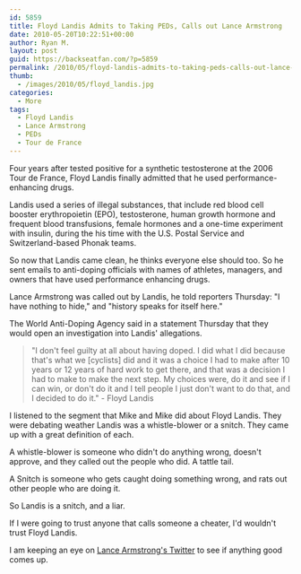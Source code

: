 ```yaml
---
id: 5859
title: Floyd Landis Admits to Taking PEDs, Calls out Lance Armstrong
date: 2010-05-20T10:22:51+00:00
author: Ryan M.
layout: post
guid: https://backseatfan.com/?p=5859
permalink: /2010/05/floyd-landis-admits-to-taking-peds-calls-out-lance-armstrong/
thumb:
  - /images/2010/05/floyd_landis.jpg
categories:
  - More
tags:
  - Floyd Landis
  - Lance Armstrong
  - PEDs
  - Tour de France
---
```


<div class="entry">
  <p>
    Four years after tested positive for a synthetic testosterone at the 2006 Tour de France, Floyd Landis finally admitted that he used performance-enhancing drugs.
  </p>

  <p>
    Landis used a series of illegal substances, that include red blood cell booster erythropoietin (EPO), testosterone, human growth hormone and frequent blood transfusions, female hormones and a one-time experiment with insulin, during the his time with the U.S. Postal Service and Switzerland-based Phonak teams.
  </p>

  <p>
    So now that Landis came clean, he thinks everyone else should too. So he sent emails to anti-doping officials with names of athletes, managers, and owners that have used performance enhancing drugs.
  </p>

  <p>
    Lance Armstrong was called out by Landis, he told reporters Thursday: "I have nothing to hide," and "history speaks for itself here."
  </p>

  <p>
    The World Anti-Doping Agency said in a statement Thursday that they would open an investigation into Landis' allegations.
  </p>

  <blockquote>
    <p>
      "I don't feel guilty at all about having doped. I did what I did because that's what we [cyclists] did and it was a choice I had to make after 10 years or 12 years of hard work to get there, and that was a decision I had to make to make the next step. My choices were, do it and see if I can win, or don't do it and I tell people I just don't want to do that, and I decided to do it." - Floyd Landis
    </p>
  </blockquote>

  <p>
    I listened to the segment that Mike and Mike did about Floyd Landis. They were debating weather Landis was a whistle-blower or a snitch. They came up with a great definition of each.
  </p>

  <p>
    A whistle-blower is someone who didn't do anything wrong, doesn't approve, and they called out the people who did. A tattle tail.
  </p>

  <p>
    A Snitch is someone who gets caught doing something wrong, and rats out other people who are doing it.
  </p>

  <p>
    So Landis is a snitch, and a liar.
  </p>

  <p>
    If I were going to trust anyone that calls someone a cheater, I'd wouldn't trust Floyd Landis.
  </p>

  <p>
    I am keeping an eye on <a href="https://twitter.com/lancearmstrong">Lance Armstrong's Twitter</a> to see if anything good comes up.
  </p>
</div>
